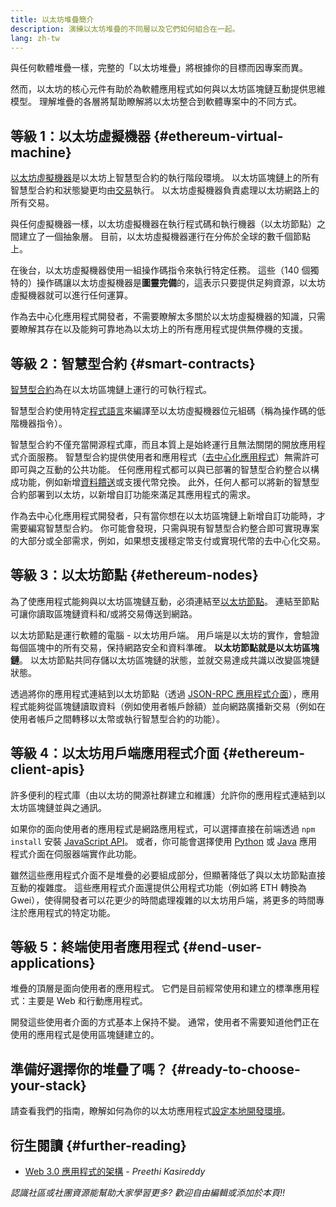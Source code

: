 ```yaml
---
title: 以太坊堆疊簡介
description: 演練以太坊堆疊的不同層以及它們如何組合在一起。
lang: zh-tw
---
```


與任何軟體堆疊一樣，完整的「以太坊堆疊」將根據你的目標而因專案而異。

然而，以太坊的核心元件有助於為軟體應用程式如何與以太坊區塊鏈互動提供思維模型。 理解堆疊的各層將幫助瞭解將以太坊整合到軟體專案中的不同方式。

## 等級 1：以太坊虛擬機器 {#ethereum-virtual-machine}

[以太坊虛擬機器](/developers/docs/evm/)是以太坊上智慧型合約的執行階段環境。 以太坊區塊鏈上的所有智慧型合約和狀態變更均由[交易](/developers/docs/transactions/)執行。 以太坊虛擬機器負責處理以太坊網路上的所有交易。

與任何虛擬機器一樣，以太坊虛擬機器在執行程式碼和執行機器（以太坊節點）之間建立了一個抽象層。 目前，以太坊虛擬機器運行在分佈於全球的數千個節點上。

在後台，以太坊虛擬機器使用一組操作碼指令來執行特定任務。 這些（140 個獨特的）操作碼讓以太坊虛擬機器是**圖靈完備**的，這表示只要提供足夠資源，以太坊虛擬機器就可以進行任何運算。

作為去中心化應用程式開發者，不需要瞭解太多關於以太坊虛擬機器的知識，只需要瞭解其存在以及能夠可靠地為以太坊上的所有應用程式提供無停機的支援。

## 等級 2：智慧型合約 {#smart-contracts}

[智慧型合約](/developers/docs/smart-contracts/)為在以太坊區塊鏈上運行的可執行程式。

智慧型合約使用特定[程式語言](/developers/docs/smart-contracts/languages/)來編譯至以太坊虛擬機器位元組碼（稱為操作碼的低階機器指令）。

智慧型合約不僅充當開源程式庫，而且本質上是始終運行且無法關閉的開放應用程式介面服務。 智慧型合約提供使用者和應用程式（[去中心化應用程式](/developers/docs/dapps/)）無需許可即可與之互動的公共功能。 任何應用程式都可以與已部署的智慧型合約整合以構成功能，例如新增[資料饋送](/developers/docs/oracles/)或支援代幣兌換。 此外，任何人都可以將新的智慧型合約部署到以太坊，以新增自訂功能來滿足其應用程式的需求。

作為去中心化應用程式開發者，只有當你想在以太坊區塊鏈上新增自訂功能時，才需要編寫智慧型合約。 你可能會發現，只需與現有智慧型合約整合即可實現專案的大部分或全部需求，例如，如果想支援穩定幣支付或實現代幣的去中心化交易。

## 等級 3：以太坊節點 {#ethereum-nodes}

為了使應用程式能夠與以太坊區塊鏈互動，必須連結至[以太坊節點](/developers/docs/nodes-and-clients/)。 連結至節點可讓你讀取區塊鏈資料和/或將交易傳送到網路。

以太坊節點是運行軟體的電腦 - 以太坊用戶端。 用戶端是以太坊的實作，會驗證每個區塊中的所有交易，保持網路安全和資料準確。 **以太坊節點就是以太坊區塊鏈**。 以太坊節點共同存儲以太坊區塊鏈的狀態，並就交易達成共識以改變區塊鏈狀態。

透過將你的應用程式連結到以太坊節點（透過 [JSON-RPC 應用程式介面](/developers/docs/apis/json-rpc/)），應用程式能夠從區塊鏈讀取資料（例如使用者帳戶餘額）並向網路廣播新交易（例如在使用者帳戶之間轉移以太幣或執行智慧型合約的功能）。

## 等級 4：以太坊用戶端應用程式介面 {#ethereum-client-apis}

許多便利的程式庫（由以太坊的開源社群建立和維護）允許你的應用程式連結到以太坊區塊鏈並與之通訊。

如果你的面向使用者的應用程式是網路應用程式，可以選擇直接在前端透過 `npm install` 安裝 [JavaScript API](/developers/docs/apis/javascript/)。 或者，你可能會選擇使用 [Python](/developers/docs/programming-languages/python/) 或 [Java](/developers/docs/programming-languages/java/) 應用程式介面在伺服器端實作此功能。

雖然這些應用程式介面不是堆疊的必要組成部分，但顯著降低了與以太坊節點直接互動的複雜度。 這些應用程式介面還提供公用程式功能（例如將 ETH 轉換為 Gwei），使得開發者可以花更少的時間處理複雜的以太坊用戶端，將更多的時間專注於應用程式的特定功能。

## 等級 5：終端使用者應用程式 {#end-user-applications}

堆疊的頂層是面向使用者的應用程式。 它們是目前經常使用和建立的標準​​應用程式：主要是 Web 和行動應用程式。

開發這些使用者介面的方式基本上保持不變。 通常，使用者不需要知道他們正在使用的應用程式是使用區塊鏈建立的。

## 準備好選擇你的堆疊了嗎？ {#ready-to-choose-your-stack}

請查看我們的指南，瞭解如何為你的以太坊應用程式[設定本地開發環境](/developers/local-environment/)。

## 衍生閱讀 {#further-reading}

- [Web 3.0 應用程式的架構](https://www.preethikasireddy.com/post/the-architecture-of-a-web-3-0-application) - _Preethi Kasireddy_

_認識社區或社團資源能幫助大家學習更多? 歡迎自由編輯或添加於本頁!!_
